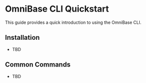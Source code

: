<!-- === OmniNode:Metadata ===
<!-- metadata_version: 0.1.0 -->
<!-- protocol_version: 0.1.0 -->
<!-- owner: OmniNode Team -->
<!-- copyright: OmniNode Team -->
<!-- schema_version: 0.1.0 -->
<!-- name: cli_quickstart.md -->
<!-- version: 1.0.0 -->
<!-- uuid: 76fbc37c-db99-4145-b287-546acf2497d8 -->
<!-- author: OmniNode Team -->
<!-- created_at: 2025-05-21T12:41:40.158342 -->
<!-- last_modified_at: 2025-05-21T16:42:46.122629 -->
<!-- description: Stamped by ONEX -->
<!-- state_contract: state_contract://default -->
<!-- lifecycle: active -->
<!-- hash: 597a3769c79f546733a1bea8010d8ad0e6479c3821ca218fccc16467ab7b9ff3 -->
<!-- entrypoint: {'type': 'python', 'target': 'cli_quickstart.md'} -->
<!-- runtime_language_hint: python>=3.11 -->
<!-- namespace: onex.stamped.cli_quickstart -->
<!-- meta_type: tool -->
<!-- === /OmniNode:Metadata === -->

<!-- === OmniNode:Metadata ===
<!-- metadata_version: 0.1.0 -->
<!-- protocol_version: 0.1.0 -->
<!-- owner: OmniNode Team -->
<!-- copyright: OmniNode Team -->
<!-- schema_version: 0.1.0 -->
<!-- name: cli_quickstart.md -->
<!-- version: 1.0.0 -->
<!-- uuid: 1c62193b-1cf3-468f-9f4f-c17eb9843453 -->
<!-- author: OmniNode Team -->
<!-- created_at: 2025-05-21T12:33:43.433187 -->
<!-- last_modified_at: 2025-05-21T16:39:56.062174 -->
<!-- description: Stamped by ONEX -->
<!-- state_contract: state_contract://default -->
<!-- lifecycle: active -->
<!-- hash: 0e369a02fbf9f3ea5881606fd659837ecc5102da19a5e81fc849826b95619fc5 -->
<!-- entrypoint: {'type': 'python', 'target': 'cli_quickstart.md'} -->
<!-- runtime_language_hint: python>=3.11 -->
<!-- namespace: onex.stamped.cli_quickstart -->
<!-- meta_type: tool -->
<!-- === /OmniNode:Metadata === -->

<!-- === OmniNode:Metadata ===
<!-- metadata_version: 0.1.0 -->
<!-- protocol_version: 0.1.0 -->
<!-- owner: OmniNode Team -->
<!-- copyright: OmniNode Team -->
<!-- schema_version: 0.1.0 -->
<!-- name: cli_quickstart.md -->
<!-- version: 1.0.0 -->
<!-- uuid: d21600e6-f8af-4e5a-8126-d82f0741cbe3 -->
<!-- author: OmniNode Team -->
<!-- created_at: 2025-05-21T09:28:42.661659 -->
<!-- last_modified_at: 2025-05-21T16:24:00.291337 -->
<!-- description: Stamped by ONEX -->
<!-- state_contract: state_contract://default -->
<!-- lifecycle: active -->
<!-- hash: 5f8128114765b3ef64feaa707a294817fd675003bf5530ce05426572da884710 -->
<!-- entrypoint: {'type': 'python', 'target': 'cli_quickstart.md'} -->
<!-- runtime_language_hint: python>=3.11 -->
<!-- namespace: onex.stamped.cli_quickstart -->
<!-- meta_type: tool -->
<!-- === /OmniNode:Metadata === -->

# OmniBase CLI Quickstart

This guide provides a quick introduction to using the OmniBase CLI.

## Installation
- TBD

## Common Commands
- TBD
